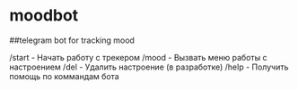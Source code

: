 # moodbot
##telegram bot for tracking mood

/start - Начать работу с трекером
/mood - Вызвать меню работы с настроением 
/del - Удалить настроение (в разработке)
/help - Получить помощь по коммандам бота
